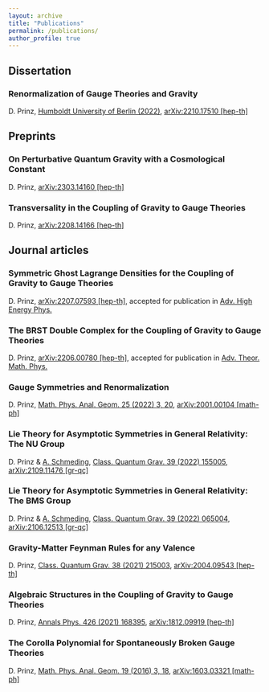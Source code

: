 ```yaml
---
layout: archive
title: "Publications"
permalink: /publications/
author_profile: true
---
```




## Dissertation

### Renormalization of Gauge Theories and Gravity
D. Prinz, [Humboldt University of Berlin (2022)](https://edoc.hu-berlin.de/18452/26190), [arXiv:2210.17510 [hep-th]](https://arxiv.org/abs/2210.17510)


## Preprints

### On Perturbative Quantum Gravity with a Cosmological Constant
D. Prinz, [arXiv:2303.14160 [hep-th]](https://arxiv.org/abs/2303.14160)

### Transversality in the Coupling of Gravity to Gauge Theories
D. Prinz, [arXiv:2208.14166 [hep-th]](https://arxiv.org/abs/2208.14166)


## Journal articles

### Symmetric Ghost Lagrange Densities for the Coupling of Gravity to Gauge Theories
D. Prinz, [arXiv:2207.07593 [hep-th]](https://arxiv.org/abs/2207.07593), accepted for publication in [Adv. High Energy Phys.](https://onlinelibrary.wiley.com/journal/1682)

### The BRST Double Complex for the Coupling of Gravity to Gauge Theories
D. Prinz, [arXiv:2206.00780 [hep-th]](https://arxiv.org/abs/2206.00780), accepted for publication in [Adv. Theor. Math. Phys.](https://intlpress.com/journals/journalList?p=4&id=1804410812806262786)

### Gauge Symmetries and Renormalization
D. Prinz, [Math. Phys. Anal. Geom. 25 (2022) 3, 20](https://link.springer.com/article/10.1007/s11040-022-09423-8), [arXiv:2001.00104 [math-ph]](https://arxiv.org/abs/2001.00104)

### Lie Theory for Asymptotic Symmetries in General Relativity: The NU Group
D. Prinz & [A. Schmeding](https://www.nord.no/en/employees/alexander-schmeding), [Class. Quantum Grav. 39 (2022) 155005](https://iopscience.iop.org/article/10.1088/1361-6382/ac776c), [arXiv:2109.11476 [gr-qc]](https://arxiv.org/abs/2109.11476)

### Lie Theory for Asymptotic Symmetries in General Relativity: The BMS Group
D. Prinz & [A. Schmeding](https://www.nord.no/en/employees/alexander-schmeding), [Class. Quantum Grav. 39 (2022) 065004](https://iopscience.iop.org/article/10.1088/1361-6382/ac4ae2), [arXiv:2106.12513 [gr-qc]](https://arxiv.org/abs/2106.12513)

### Gravity-Matter Feynman Rules for any Valence
D. Prinz, [Class. Quantum Grav. 38 (2021) 215003](https://iopscience.iop.org/article/10.1088/1361-6382/ac1cc9), [arXiv:2004.09543 [hep-th]](https://arxiv.org/abs/2004.09543)

### Algebraic Structures in the Coupling of Gravity to Gauge Theories
D. Prinz, [Annals Phys. 426 (2021) 168395](https://www.sciencedirect.com/science/article/abs/pii/S0003491621000014), [arXiv:1812.09919 [hep-th]](https://arxiv.org/abs/1812.09919)

### The Corolla Polynomial for Spontaneously Broken Gauge Theories
D. Prinz, [Math. Phys. Anal. Geom. 19 (2016) 3, 18](https://link.springer.com/article/10.1007/s11040-016-9222-0), [arXiv:1603.03321 [math-ph]](https://arxiv.org/abs/1603.03321)
